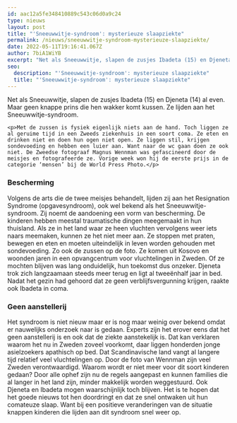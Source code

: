 ```yaml
---
id: aac12a5fe348410889c543c06d0a9c24
type: nieuws
layout: post
title: "'Sneeuwwitje-syndroom': mysterieuze slaapziekte"
permalink: /nieuws/sneeuwwitje-syndroom-mysterieuze-slaapziekte/
date: 2022-05-11T19:16:41.067Z
author: 7biA1WiYB
excerpt: "Net als Sneeuwwitje, slapen de zusjes Ibadeta (15) en Djeneta (14) al even. Maar geen knappe prins die hen wakker komt kussen. Ze lijden aan het Sneeuwwitje-syndroom.   "
seo:
  description: "'Sneeuwwitje-syndroom': mysterieuze slaapziekte"
  title: "'Sneeuwwitje-syndroom': mysterieuze slaapziekte"
---
```

Net als Sneeuwwitje, slapen de zusjes Ibadeta (15) en Djeneta (14) al even. Maar geen knappe prins die hen wakker komt kussen. Ze lijden aan het Sneeuwwitje-syndroom.   

    <p>Met de zussen is fysiek eigenlijk niets aan de hand. Toch liggen ze al geruime tijd in een Zweeds ziekenhuis in een soort coma. Ze eten en drinken niet en doen hun ogen niet open. Ze liggen stil, krijgen sondevoeding en hebben een luier aan. Want naar de wc gaan doen ze ook niet. De Zweedse fotograaf Magnus Wennman was gefascineerd door de meisjes en fotografeerde ze. Vorige week won hij de eerste prijs in de categorie ‘mensen’ bij de World Press Photo.</p>
<h3>Bescherming</h3>
<p>Volgens de arts die de twee meisjes behandelt, lijden zij aan het Resignation Syndrome (opgavesyndroom), ook wel bekend als het Sneeuwwitje-syndroom. Zij noemt de aandoening een vorm van bescherming. De kinderen hebben meestal traumatische dingen meegemaakt in hun thuisland. Als ze in het land waar ze heen vluchten vervolgens weer iets naars meemaken, kunnen ze het niet meer aan. Ze stoppen met praten, bewegen en eten en moeten uiteindelijk in leven worden gehouden met sondevoeding. Zo ook de zussen op de foto. Ze komen uit Kosovo en woonden jaren in een opvangcentrum voor vluchtelingen in Zweden. Of ze mochten blijven was lang onduidelijk, hun toekomst dus onzeker. Djeneta trok zich langzaamaan steeds meer terug en ligt al tweeënhalf jaar in bed. Nadat het gezin had gehoord dat ze geen verblijfsvergunning krijgen, raakte ook Ibadeta in coma.</p>
<h3>Geen aanstellerij</h3>
<p>Het syndroom is niet nieuw maar er is nog maar weinig over bekend omdat er nauwelijks onderzoek naar is gedaan. Experts zijn het erover eens dat het geen aanstellerij is en ook dat de ziekte aanstekelijk is. Dat kan verklaren waarom het nu in Zweden zoveel voorkomt, daar liggen honderden jonge asielzoekers apathisch op bed. Dat Scandinavische land vangt al langere tijd relatief veel vluchtelingen op. Door de foto van Wennman zijn veel Zweden verontwaardigd. Waarom wordt er niet meer voor dit soort kinderen gedaan? Door alle ophef zijn nu de regels aangepast en kunnen families die al langer in het land zijn, minder makkelijk worden weggestuurd. Ook Djeneta en Ibadeta mogen waarschijnlijk toch blijven. Het is te hopen dat het goede nieuws tot hen doordringt en dat ze snel ontwaken uit hun comateuze slaap. Want bij een positieve veranderingen van de situatie knappen kinderen die lijden aan dit syndroom snel weer op.</p>  

